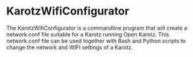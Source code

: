 # KarotzWifiConfigurator

The KarotzWifiConfigurator is a commandline program that will create a network.conf file suitable for a Karotz running Open Karotz. This network.conf file can be used together with Bash and Python scripts to change the network and WIFI settings of a Karotz.
